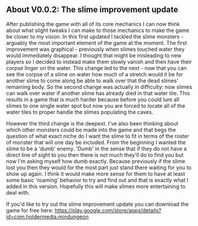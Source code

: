 ## About V0.0.2: The slime improvement update

After publishing the game with all of its core mechanics I can now think about what slight tweaks I can make to those mechanics to make the game be closer to my vision.
In this first updated I tackled the slime monsters - arguably the most important element of the game at the moment. The first improvement was graphical - previously
when slimes touched water they would immediately disappear. I thought that might be misleading to new players so I decided to instead make them slowly vanish and then
have their corpse linger on the water. This change led to the next - now that you can see the corpse of a slime on water how much of a stretch would it be for another slime
to come along be able to walk over that the dead slimes' remaining body. So the second change was actually in difficulty: now slimes can walk over water if another slime
has already died in that water tile. This results in a game that is much harder because before you could lure all slimes to one single water spot but now you are forced
to locate all of the water tiles to proper handle the slimes populating the caves.

However the third change is the deepest. I've also been thinking about which other monsters could be made into the game and that begs the question of what exact niche do
I want the slime to fit in terms of the roster of monster that will one day be included. From the beginning I wanted the slime to be a 'dumb' enemy. 'Dumb' in the sense
that if they do not have a direct line of sight to you then there is not much they'll do to find you but now I'm asking myself how dumb exactly. Because previously if the 
slime lost you then they would for the most part just stand there waiting for you to show up again. I think it would make more sense for them to have at least some basic
'roaming' behavior to try and find out and that is exactly what I added in this version. Hopefully this will make slimes more entertaining to deal with.

If you'd like to try out the slime improvement update you can download the game for free here: https://play.google.com/store/apps/details?id=com.holdermedia.mindungeon
